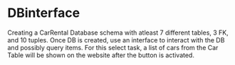 # DBinterface


Creating a CarRental Database schema with atleast 7 different tables, 3 FK, and 10 tuples.
Once DB is created, use an interface to interact with the DB and possibly query items.
For this select task, a list of cars from the Car Table will be shown on the website after the button is activated.
